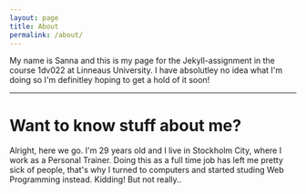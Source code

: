 ```yaml
---
layout: page
title: About
permalink: /about/
---
```


My name is Sanna and this is my page for the Jekyll-assignment in the course 1dv022
at Linneaus University. I have absolutley no idea what I'm doing so I'm definitley hoping to get a hold of it soon!

---
# Want to know stuff about me?

Alright, here we go. I'm 29 years old and I live in Stockholm City, where I work as a Personal Trainer. Doing this as a full time job has left me pretty sick of people, that's why I turned to computers and started studing Web Programming instead. Kidding! But not really..


